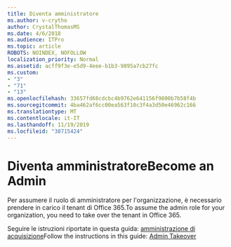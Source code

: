 ```yaml
---
title: Diventa amministratore
ms.author: v-crytho
author: CrystalThomasMS
ms.date: 4/6/2018
ms.audience: ITPro
ms.topic: article
ROBOTS: NOINDEX, NOFOLLOW
localization_priority: Normal
ms.assetid: acff9f3e-e5d9-4eee-b1b3-9895a7cb27fc
ms.custom:
- "3"
- "71"
- "13"
ms.openlocfilehash: 33657fd68cdcbc4b9762e641156f9800b7b58f4b
ms.sourcegitcommit: 4ba462af6cc00ea563f10c3f4a3d50e46962c166
ms.translationtype: MT
ms.contentlocale: it-IT
ms.lasthandoff: 11/19/2019
ms.locfileid: "38715424"
---
```

# <a name="become-an-admin"></a><span data-ttu-id="3c4b5-102">Diventa amministratore</span><span class="sxs-lookup"><span data-stu-id="3c4b5-102">Become an Admin</span></span>

<span data-ttu-id="3c4b5-103">Per assumere il ruolo di amministratore per l'organizzazione, è necessario prendere in carico il tenant di Office 365.</span><span class="sxs-lookup"><span data-stu-id="3c4b5-103">To assume the admin role for your organization, you need to take over the tenant in Office 365.</span></span>
  
<span data-ttu-id="3c4b5-104">Seguire le istruzioni riportate in questa guida: [amministrazione di acquisizione](https://docs.microsoft.com/azure/active-directory/users-groups-roles/domains-admin-takeover)</span><span class="sxs-lookup"><span data-stu-id="3c4b5-104">Follow the instructions in this guide: [Admin Takeover](https://docs.microsoft.com/azure/active-directory/users-groups-roles/domains-admin-takeover)</span></span>
